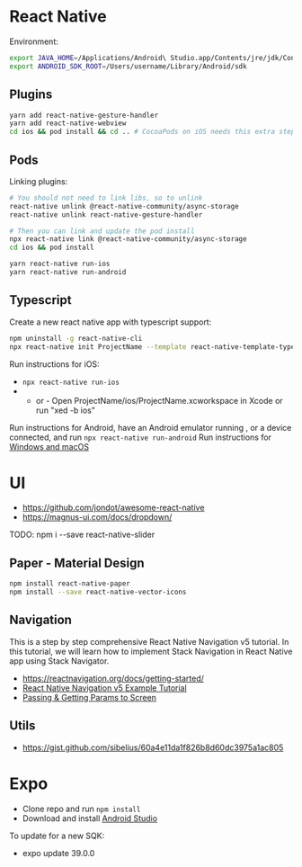 # React Native

Environment:
```sh
export JAVA_HOME=/Applications/Android\ Studio.app/Contents/jre/jdk/Contents/Home
export ANDROID_SDK_ROOT=/Users/username/Library/Android/sdk
```

## Plugins

```sh
yarn add react-native-gesture-handler
yarn add react-native-webview
cd ios && pod install && cd .. # CocoaPods on iOS needs this extra step
```

## Pods

Linking plugins:
```sh
# You should not need to link libs, so to unlink
react-native unlink @react-native-community/async-storage
react-native unlink react-native-gesture-handler

# Then you can link and update the pod install
npx react-native link @react-native-community/async-storage
cd ios && pod install
```


```sh
yarn react-native run-ios
yarn react-native run-android
```

## Typescript

Create a new react native app with typescript support:
```sh
npm uninstall -g react-native-cli
npx react-native init ProjectName --template react-native-template-typescript
```

Run instructions for iOS:
* `npx react-native run-ios`
* - or - Open ProjectName/ios/ProjectName.xcworkspace in Xcode or run "xed -b ios"

Run instructions for Android, have an Android emulator running , or a device connected, and run `npx react-native run-android`
Run instructions for [Windows and macOS](https://aka.ms/ReactNative)


# UI

* https://github.com/jondot/awesome-react-native
* https://magnus-ui.com/docs/dropdown/

TODO: npm i --save react-native-slider

## Paper - Material Design

```sh
npm install react-native-paper
npm install --save react-native-vector-icons
```

## Navigation

This is a step by step comprehensive React Native Navigation v5 tutorial. In this tutorial, we will learn how to implement Stack Navigation in React Native app using Stack Navigator.

* https://reactnavigation.org/docs/getting-started/
* [React Native Navigation v5 Example Tutorial](https://www.positronx.io/react-native-navigation-example-tutorial/)
* [Passing & Getting Params to Screen](https://www.positronx.io/react-native-stack-navigator-passing-getting-params-to-screen/)


## Utils

* https://gist.github.com/sibelius/60a4e11da1f826b8d60dc3975a1ac805

# Expo

* Clone repo and run  `npm install`
* Download and install [Android Studio](https://developer.android.com/studio)

To update for a new SQK:
* expo update 39.0.0

